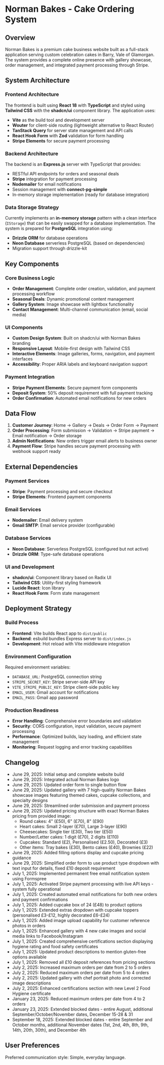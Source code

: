 # Norman Bakes - Cake Ordering System

## Overview

Norman Bakes is a premium cake business website built as a full-stack application serving custom celebration cakes in Barry, Vale of Glamorgan. The system provides a complete online presence with gallery showcase, order management, and integrated payment processing through Stripe.

## System Architecture

### Frontend Architecture
The frontend is built using **React 18** with **TypeScript** and styled using **Tailwind CSS** with the **shadcn/ui** component library. The application uses:
- **Vite** as the build tool and development server
- **Wouter** for client-side routing (lightweight alternative to React Router)
- **TanStack Query** for server state management and API calls
- **React Hook Form** with **Zod** validation for form handling
- **Stripe Elements** for secure payment processing

### Backend Architecture
The backend is an **Express.js** server with TypeScript that provides:
- RESTful API endpoints for orders and seasonal deals
- **Stripe** integration for payment processing
- **Nodemailer** for email notifications
- Session management with **connect-pg-simple**
- In-memory storage implementation (ready for database integration)

### Data Storage Strategy
Currently implements an **in-memory storage** pattern with a clean interface (`IStorage`) that can be easily swapped for a database implementation. The system is prepared for **PostgreSQL** integration using:
- **Drizzle ORM** for database operations
- **Neon Database** serverless PostgreSQL (based on dependencies)
- Migration support through drizzle-kit

## Key Components

### Core Business Logic
- **Order Management**: Complete order creation, validation, and payment processing workflow
- **Seasonal Deals**: Dynamic promotional content management
- **Gallery System**: Image showcase with lightbox functionality
- **Contact Management**: Multi-channel communication (email, social media)

### UI Components
- **Custom Design System**: Built on shadcn/ui with Norman Bakes branding
- **Responsive Layout**: Mobile-first design with Tailwind CSS
- **Interactive Elements**: Image galleries, forms, navigation, and payment interfaces
- **Accessibility**: Proper ARIA labels and keyboard navigation support

### Payment Integration
- **Stripe Payment Elements**: Secure payment form components
- **Deposit System**: 50% deposit requirement with full payment tracking
- **Order Confirmation**: Automated email notifications for new orders

## Data Flow

1. **Customer Journey**: Home → Gallery → Deals → Order Form → Payment
2. **Order Processing**: Form submission → Validation → Stripe payment → Email notification → Order storage
3. **Admin Notifications**: New orders trigger email alerts to business owner
4. **Payment Flow**: Stripe handles secure payment processing with webhook support ready

## External Dependencies

### Payment Services
- **Stripe**: Payment processing and secure checkout
- **Stripe Elements**: Frontend payment components

### Email Services
- **Nodemailer**: Email delivery system
- **Gmail SMTP**: Email service provider (configurable)

### Database Services
- **Neon Database**: Serverless PostgreSQL (configured but not active)
- **Drizzle ORM**: Type-safe database operations

### UI and Development
- **shadcn/ui**: Component library based on Radix UI
- **Tailwind CSS**: Utility-first styling framework
- **Lucide React**: Icon library
- **React Hook Form**: Form state management

## Deployment Strategy

### Build Process
- **Frontend**: Vite builds React app to `dist/public`
- **Backend**: esbuild bundles Express server to `dist/index.js`
- **Development**: Hot reload with Vite middleware integration

### Environment Configuration
Required environment variables:
- `DATABASE_URL`: PostgreSQL connection string
- `STRIPE_SECRET_KEY`: Stripe server-side API key
- `VITE_STRIPE_PUBLIC_KEY`: Stripe client-side public key
- `EMAIL_USER`: Gmail account for notifications
- `EMAIL_PASS`: Gmail app password

### Production Readiness
- **Error Handling**: Comprehensive error boundaries and validation
- **Security**: CORS configuration, input validation, secure payment processing
- **Performance**: Optimized builds, lazy loading, and efficient state management
- **Monitoring**: Request logging and error tracking capabilities

## Changelog
- June 29, 2025: Initial setup and complete website build
- June 29, 2025: Integrated actual Norman Bakes logo
- June 29, 2025: Updated order form to single button flow
- June 29, 2025: Updated gallery with 7 high-quality Norman Bakes showcase images featuring themed cakes, cupcake collections, and specialty designs
- June 29, 2025: Streamlined order submission and payment process
- June 29, 2025: Updated pricing structure with exact Norman Bakes pricing from provided image:
  - Round cakes: 4" (£50), 6" (£70), 8" (£90)
  - Heart cakes: Small 2-layer (£70), Large 3-layer (£90)
  - Cheesecakes: Single tier (£30), Two tier (£50)
  - Number/Letter cakes: 1 digit (£70), 2 digits (£110)
  - Cupcakes: Standard (£2), Personalised (£2.50), Decorated (£3)
  - Other items: Tray bakes (£30), Bento cakes (£40), Brownies (£22)
- June 29, 2025: Added filling options display and cupcake pricing guidance
- June 29, 2025: Simplified order form to use product type dropdown with text input for details, fixed £10 deposit requirement
- July 1, 2025: Implemented permanent free email notification system using Formspree
- July 1, 2025: Activated Stripe payment processing with live API keys - system fully operational
- July 1, 2025: Created automated email notifications for both new orders and payment confirmations
- July 1, 2025: Added cupcake box of 24 (£48) to product options
- July 1, 2025: Extended extras dropdown with cupcake toppers (personalised £3-£12, highly decorated £6-£24)
- July 1, 2025: Added image upload capability for customer reference photos in orders
- July 1, 2025: Enhanced gallery with 4 new cake images and social media links to Facebook/Instagram
- July 1, 2025: Created comprehensive certifications section displaying hygiene rating and food safety certificates
- July 1, 2025: Updated product descriptions to mention gluten-free options available
- July 1, 2025: Removed all £10 deposit references from pricing sections
- July 2, 2025: Increased maximum orders per date from 2 to 5 orders
- July 2, 2025: Reduced maximum orders per date from 5 to 4 orders
- July 2, 2025: Updated gallery with chef portrait photo and corrected image descriptions
- July 2, 2025: Enhanced certifications section with new Level 2 Food Hygiene certificate
- January 23, 2025: Reduced maximum orders per date from 4 to 2 orders
- January 23, 2025: Extended blocked dates - entire August, additional September/October/November dates, December 15-28 & 31
- September 18, 2025: Extended blocked dates - entire September and October months, additional November dates (1st, 2nd, 4th, 8th, 9th, 14th, 20th, 30th), and December 4th

## User Preferences

Preferred communication style: Simple, everyday language.